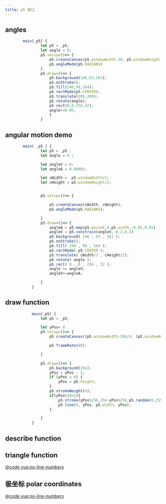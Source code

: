 ```yaml
---
title: p5 接口
---
```



## angles
<ClientOnly>
<angels-rotation></angels-rotation>
</ClientOnly>

```js
        main(_p5) {
                let p5 = _p5;
                let angle = 0;
                p5.setup=()=> {
                    p5.createCanvas(p5.windowWidth-30, p5.windowHeight-100);
                    p5.angleMode(p5.RADIANS)
                }
                p5.draw=()=> {
                    p5.background(146,83,161);
                    p5.noStroke();
                    p5.fill(240,99,164);
                    p5.rectMode(p5.CENTER);
                    p5.translate(200,200);
                    p5.rotate(angle);
                    p5.rect(0,0,256,32);
                    angle+=0.05;
                    }
                }
```

## angular motion demo

<ClientOnly>
<angular-motion></angular-motion>
</ClientOnly>


```js
        main( _p5 ) {
                let p5 = _p5 ;
                let angle = 0 ;

                let angleV = 0;
                let angleA = 0.00001;

                let cWidth =  p5.windowWidth/2;
                let cHeight = p5.windowHeight/2;


                p5.setup=()=> {

                    p5.createCanvas(cWidth, cHeight);
                    p5.angleMode(p5.RADIANS);

                }
                p5.draw=()=> {
                    angleA = p5.map(p5.mouseX,0,p5.width,-0.01,0.01)
                    angleV = p5.constrain(angleV,-0.2,0.2)
                    p5.background( 146 , 83 , 161 );
                    p5.noStroke();
                    p5.fill( 240 , 99 , 164 );
                    p5.rectMode( p5.CENTER );
                    p5.translate( cWidth/2 , cHeight/2);
                    p5.rotate( angle );
                    p5.rect( 0 , 0 , 256 , 32 );
                    angle += angleV;
                    angleV+=angleA;

                }
            }
```


## draw function

<ClientOnly>
<draw></draw>
</ClientOnly>

```js
            main(_p5) {
                let p5 = _p5;

                let yPos= 0
                p5.setup=()=> {
                    p5.createCanvas((p5.windowWidth-30)/4, (p5.windowHeight-100)/2);

                    p5.frameRate(60);

                }

                p5.draw=()=> {
                    p5.background(204);
                    yPos = yPos - 1;
                    if (yPos < 0) {
                        yPos = p5.height;
                    }
                    p5.strokeWeight(4);
                    if(yPos%10<5){
                        p5.stroke(yPos%256,256-yPos%256,p5.random(0,255))
                        p5.line(0, yPos, p5.width, yPos);
                    }

                }
            }

```


## describe function

<ClientOnly>
<describe></describe>
</ClientOnly>

## triangle function

<ClientOnly>
<triangle></triangle>
</ClientOnly>

@[code vue:no-line-numbers](../components/triangle.vue)


## 极坐标 polar coordinates

<ClientOnly>
<polar-coordinates></polar-coordinates>
</CLientOnly>

@[code vue:no-line-numbers](../components/polarCoordinates.vue)
